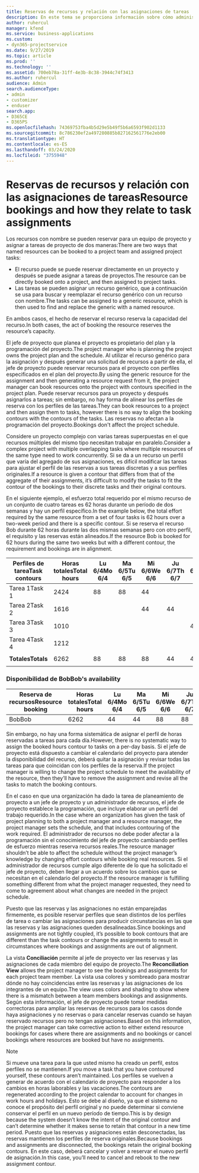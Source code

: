 ```yaml
---
title: Reservas de recursos y relación con las asignaciones de tareas
description: En este tema se proporciona información sobre cómo administrar los recursos con nombre, las reservas de recursos y las asignaciones de tareas, así como su relación entre sí.
author: ruhercul
manager: kfend
ms.service: business-applications
ms.custom:
- dyn365-projectservice
ms.date: 9/27/2019
ms.topic: article
ms.prod: ''
ms.technology: ''
ms.assetid: 700eb78a-31ff-4e3b-8c38-3944c74f3413
ms.author: ruhercul
audience: Admin
search.audienceType:
- admin
- customizer
- enduser
search.app:
- D365CE
- D365PS
ms.openlocfilehash: 74369753fba4b5d29e5b49f5b6a6593f902d1133
ms.sourcegitcommit: 8c786230ef2a497280885b827162561776e2eb00
ms.translationtype: HT
ms.contentlocale: es-ES
ms.lasthandoff: 03/24/2020
ms.locfileid: "3755948"
---
```

# <a name="resource-bookings-and-how-they-relate-to-task-assignments"></a><span data-ttu-id="7084b-103">Reservas de recursos y relación con las asignaciones de tareas</span><span class="sxs-lookup"><span data-stu-id="7084b-103">Resource bookings and how they relate to task assignments</span></span>


<span data-ttu-id="7084b-104">Los recursos con nombre se pueden reservar para un equipo de proyecto y asignar a tareas de proyecto de dos maneras:</span><span class="sxs-lookup"><span data-stu-id="7084b-104">There are two ways that named resources can be booked to a project team and assigned project tasks:</span></span>

- <span data-ttu-id="7084b-105">El recurso puede se puede reservar directamente en un proyecto y después se puede asignar a tareas de proyectos.</span><span class="sxs-lookup"><span data-stu-id="7084b-105">The resource can be directly booked onto a project, and then assigned to project tasks.</span></span>
- <span data-ttu-id="7084b-106">Las tareas se pueden asignar un recurso genérico, que a continuación se usa para buscar y reemplazar el recurso genérico con un recurso con nombre.</span><span class="sxs-lookup"><span data-stu-id="7084b-106">The tasks can be assigned to a generic resource, which is then used to find and replace the generic with a named resource.</span></span> 

<span data-ttu-id="7084b-107">En ambos casos, el hecho de reservar el recurso reserva la capacidad del recurso.</span><span class="sxs-lookup"><span data-stu-id="7084b-107">In both cases, the act of booking the resource reserves the resource’s capacity.</span></span>

<span data-ttu-id="7084b-108">El jefe de proyecto que planea el proyecto es propietario del plan y la programación del proyecto.</span><span class="sxs-lookup"><span data-stu-id="7084b-108">The project manager who is planning the project owns the project plan and the schedule.</span></span> <span data-ttu-id="7084b-109">Al utilizar el recurso genérico para la asignación y después generar una solicitud de recursos a partir de ella, el jefe de proyecto puede reservar recursos para el proyecto con perfiles especificados en el plan del proyecto.</span><span class="sxs-lookup"><span data-stu-id="7084b-109">By using the generic resource for the assignment and then generating a resource request from it, the project manager can book resources onto the project with contours specified in the project plan.</span></span> <span data-ttu-id="7084b-110">Puede reservar recursos para un proyecto y después asignarlos a tareas; sin embargo, no hay forma de alinear los perfiles de reserva con los perfiles de las tareas.</span><span class="sxs-lookup"><span data-stu-id="7084b-110">They can book resources to a project and then assign them to tasks, however there is no way to align the booking contours with the contours of the tasks.</span></span> <span data-ttu-id="7084b-111">Las reservas no afectan a la programación del proyecto.</span><span class="sxs-lookup"><span data-stu-id="7084b-111">Bookings don't affect the project schedule.</span></span>

<span data-ttu-id="7084b-112">Considere un proyecto complejo con varias tareas superpuestas en el que recursos múltiples del mismo tipo necesitan trabajar en paralelo.</span><span class="sxs-lookup"><span data-stu-id="7084b-112">Consider a complex project with multiple overlapping tasks where multiple resources of the same type need to work concurrently.</span></span> <span data-ttu-id="7084b-113">Si se da a un recurso un perfil que varía del agregado de sus asignaciones, es difícil modificar las tareas para ajustar el perfil de las reservas a sus tareas discretas y a sus perfiles originales.</span><span class="sxs-lookup"><span data-stu-id="7084b-113">If a resource is given a contour that differs from that of the aggregate of their assignments, it’s difficult to modify the tasks to fit the contour of the bookings to their discrete tasks and their original contours.</span></span>

<span data-ttu-id="7084b-114">En el siguiente ejemplo, el esfuerzo total requerido por el mismo recurso de un conjunto de cuatro tareas es 62 horas durante un período de dos semanas y hay un perfil específico.</span><span class="sxs-lookup"><span data-stu-id="7084b-114">In the example below, the total effort required by the same resource from a set of four tasks is 62 hours over a two-week period and there is a specific contour.</span></span> <span data-ttu-id="7084b-115">Si se reserva el recurso Bob durante 62 horas durante las dos mismas semanas pero con otro perfil, el requisito y las reservas están alineados.</span><span class="sxs-lookup"><span data-stu-id="7084b-115">If the resource Bob is booked for 62 hours during the same two weeks but with a different contour, the requirement and bookings are in alignment.</span></span>

| <span data-ttu-id="7084b-116">**Perfiles de tarea**</span><span class="sxs-lookup"><span data-stu-id="7084b-116">**Task contours**</span></span>    | <span data-ttu-id="7084b-117">**Horas totales**</span><span class="sxs-lookup"><span data-stu-id="7084b-117">**Total hours**</span></span> | <span data-ttu-id="7084b-118">Lu 6/4</span><span class="sxs-lookup"><span data-stu-id="7084b-118">Mo 6/4</span></span> | <span data-ttu-id="7084b-119">Ma 6/5</span><span class="sxs-lookup"><span data-stu-id="7084b-119">Tu 6/5</span></span> | <span data-ttu-id="7084b-120">Mi 6/6</span><span class="sxs-lookup"><span data-stu-id="7084b-120">We 6/6</span></span> | <span data-ttu-id="7084b-121">Ju 6/7</span><span class="sxs-lookup"><span data-stu-id="7084b-121">Th 6/7</span></span> | <span data-ttu-id="7084b-122">Vi 6/8</span><span class="sxs-lookup"><span data-stu-id="7084b-122">Fr 6/8</span></span> | <span data-ttu-id="7084b-123">Sá 6/9</span><span class="sxs-lookup"><span data-stu-id="7084b-123">Sa 6/9</span></span> | <span data-ttu-id="7084b-124">Do 6/10</span><span class="sxs-lookup"><span data-stu-id="7084b-124">Su 6/10</span></span> | <span data-ttu-id="7084b-125">Lu 6/11</span><span class="sxs-lookup"><span data-stu-id="7084b-125">Mo 6/11</span></span> | <span data-ttu-id="7084b-126">Ma 6/12</span><span class="sxs-lookup"><span data-stu-id="7084b-126">Tu 6/12</span></span> | <span data-ttu-id="7084b-127">Mi 6/13</span><span class="sxs-lookup"><span data-stu-id="7084b-127">We 6/13</span></span> | <span data-ttu-id="7084b-128">Ju 6/14</span><span class="sxs-lookup"><span data-stu-id="7084b-128">Th 6/14</span></span> | <span data-ttu-id="7084b-129">Vi 6/15</span><span class="sxs-lookup"><span data-stu-id="7084b-129">Fr 6/15</span></span> |
|----------------------|-----------------|--------|--------|--------|--------|--------|--------|---------|---------|---------|---------|---------|---------|
| <span data-ttu-id="7084b-130">Tarea 1</span><span class="sxs-lookup"><span data-stu-id="7084b-130">Task 1</span></span>               | <span data-ttu-id="7084b-131">24</span><span class="sxs-lookup"><span data-stu-id="7084b-131">24</span></span>              | <span data-ttu-id="7084b-132">8</span><span class="sxs-lookup"><span data-stu-id="7084b-132">8</span></span>      | <span data-ttu-id="7084b-133">8</span><span class="sxs-lookup"><span data-stu-id="7084b-133">8</span></span>      | <span data-ttu-id="7084b-134">4</span><span class="sxs-lookup"><span data-stu-id="7084b-134">4</span></span>      |        |        |        |         |         |         | <span data-ttu-id="7084b-135">4</span><span class="sxs-lookup"><span data-stu-id="7084b-135">4</span></span>       |         |         |
| <span data-ttu-id="7084b-136">Tarea 2</span><span class="sxs-lookup"><span data-stu-id="7084b-136">Task 2</span></span>               | <span data-ttu-id="7084b-137">16</span><span class="sxs-lookup"><span data-stu-id="7084b-137">16</span></span>              |        |        | <span data-ttu-id="7084b-138">4</span><span class="sxs-lookup"><span data-stu-id="7084b-138">4</span></span>      | <span data-ttu-id="7084b-139">4</span><span class="sxs-lookup"><span data-stu-id="7084b-139">4</span></span>      |        |        |         | <span data-ttu-id="7084b-140">8</span><span class="sxs-lookup"><span data-stu-id="7084b-140">8</span></span>       |         |         |         |         |
| <span data-ttu-id="7084b-141">Tarea 3</span><span class="sxs-lookup"><span data-stu-id="7084b-141">Task 3</span></span>               | <span data-ttu-id="7084b-142">10</span><span class="sxs-lookup"><span data-stu-id="7084b-142">10</span></span>              |        |        |        |        | <span data-ttu-id="7084b-143">4</span><span class="sxs-lookup"><span data-stu-id="7084b-143">4</span></span>      |        |         |         | <span data-ttu-id="7084b-144">4</span><span class="sxs-lookup"><span data-stu-id="7084b-144">4</span></span>       |         | <span data-ttu-id="7084b-145">2</span><span class="sxs-lookup"><span data-stu-id="7084b-145">2</span></span>       |         |
| <span data-ttu-id="7084b-146">Tarea 4</span><span class="sxs-lookup"><span data-stu-id="7084b-146">Task 4</span></span>               | <span data-ttu-id="7084b-147">12</span><span class="sxs-lookup"><span data-stu-id="7084b-147">12</span></span>              |        |        |        |        |        |        |         |         |         | <span data-ttu-id="7084b-148">4</span><span class="sxs-lookup"><span data-stu-id="7084b-148">4</span></span>       |         | <span data-ttu-id="7084b-149">8</span><span class="sxs-lookup"><span data-stu-id="7084b-149">8</span></span>       |
|                      |                 |        |        |        |        |        |        |         |         |         |         |         |         |
| <span data-ttu-id="7084b-150">**Totales**</span><span class="sxs-lookup"><span data-stu-id="7084b-150">**Totals**</span></span>           | <span data-ttu-id="7084b-151">62</span><span class="sxs-lookup"><span data-stu-id="7084b-151">62</span></span>              | <span data-ttu-id="7084b-152">8</span><span class="sxs-lookup"><span data-stu-id="7084b-152">8</span></span>      | <span data-ttu-id="7084b-153">8</span><span class="sxs-lookup"><span data-stu-id="7084b-153">8</span></span>      | <span data-ttu-id="7084b-154">8</span><span class="sxs-lookup"><span data-stu-id="7084b-154">8</span></span>      | <span data-ttu-id="7084b-155">4</span><span class="sxs-lookup"><span data-stu-id="7084b-155">4</span></span>      | <span data-ttu-id="7084b-156">4</span><span class="sxs-lookup"><span data-stu-id="7084b-156">4</span></span>      |        |         | <span data-ttu-id="7084b-157">8</span><span class="sxs-lookup"><span data-stu-id="7084b-157">8</span></span>       | <span data-ttu-id="7084b-158">4</span><span class="sxs-lookup"><span data-stu-id="7084b-158">4</span></span>       | <span data-ttu-id="7084b-159">8</span><span class="sxs-lookup"><span data-stu-id="7084b-159">8</span></span>       | <span data-ttu-id="7084b-160">2</span><span class="sxs-lookup"><span data-stu-id="7084b-160">2</span></span>       | <span data-ttu-id="7084b-161">8</span><span class="sxs-lookup"><span data-stu-id="7084b-161">8</span></span>       |
|                      |                 |        |        |        |        |        |        |         |         |         |         |

### <a name="bobs-availability"></a><span data-ttu-id="7084b-162">Disponibilidad de Bob</span><span class="sxs-lookup"><span data-stu-id="7084b-162">Bob's availability</span></span>
| <span data-ttu-id="7084b-163">**Reserva de recursos**</span><span class="sxs-lookup"><span data-stu-id="7084b-163">**Resource   booking**</span></span> | <span data-ttu-id="7084b-164">**Horas totales**</span><span class="sxs-lookup"><span data-stu-id="7084b-164">**Total hours**</span></span> | <span data-ttu-id="7084b-165">Lu 6/4</span><span class="sxs-lookup"><span data-stu-id="7084b-165">Mo 6/4</span></span> | <span data-ttu-id="7084b-166">Ma 6/5</span><span class="sxs-lookup"><span data-stu-id="7084b-166">Tu 6/5</span></span> | <span data-ttu-id="7084b-167">Mi 6/6</span><span class="sxs-lookup"><span data-stu-id="7084b-167">We 6/6</span></span> | <span data-ttu-id="7084b-168">Ju 6/7</span><span class="sxs-lookup"><span data-stu-id="7084b-168">Th 6/7</span></span> | <span data-ttu-id="7084b-169">Vi 6/8</span><span class="sxs-lookup"><span data-stu-id="7084b-169">Fr 6/8</span></span> | <span data-ttu-id="7084b-170">Sá 6/9</span><span class="sxs-lookup"><span data-stu-id="7084b-170">Sa 6/9</span></span> | <span data-ttu-id="7084b-171">Do 6/10</span><span class="sxs-lookup"><span data-stu-id="7084b-171">Su 6/10</span></span> | <span data-ttu-id="7084b-172">Lu 6/11</span><span class="sxs-lookup"><span data-stu-id="7084b-172">Mo 6/11</span></span> | <span data-ttu-id="7084b-173">Ma 6/12</span><span class="sxs-lookup"><span data-stu-id="7084b-173">Tu 6/12</span></span> | <span data-ttu-id="7084b-174">Mi 6/13</span><span class="sxs-lookup"><span data-stu-id="7084b-174">We 6/13</span></span> | <span data-ttu-id="7084b-175">Ju 6/14</span><span class="sxs-lookup"><span data-stu-id="7084b-175">Th 6/14</span></span> | <span data-ttu-id="7084b-176">Vi 6/15</span><span class="sxs-lookup"><span data-stu-id="7084b-176">Fr 6/15</span></span> |
|------------------------|-----------------|--------|--------|--------|--------|--------|--------|---------|---------|---------|---------|---------|---------|
| <span data-ttu-id="7084b-177">Bob</span><span class="sxs-lookup"><span data-stu-id="7084b-177">Bob</span></span>                    | <span data-ttu-id="7084b-178">62</span><span class="sxs-lookup"><span data-stu-id="7084b-178">62</span></span>              | <span data-ttu-id="7084b-179">4</span><span class="sxs-lookup"><span data-stu-id="7084b-179">4</span></span>      | <span data-ttu-id="7084b-180">4</span><span class="sxs-lookup"><span data-stu-id="7084b-180">4</span></span>      | <span data-ttu-id="7084b-181">8</span><span class="sxs-lookup"><span data-stu-id="7084b-181">8</span></span>      | <span data-ttu-id="7084b-182">8</span><span class="sxs-lookup"><span data-stu-id="7084b-182">8</span></span>      | <span data-ttu-id="7084b-183">8</span><span class="sxs-lookup"><span data-stu-id="7084b-183">8</span></span>      |        |         | <span data-ttu-id="7084b-184">4</span><span class="sxs-lookup"><span data-stu-id="7084b-184">4</span></span>       | <span data-ttu-id="7084b-185">4</span><span class="sxs-lookup"><span data-stu-id="7084b-185">4</span></span>       | <span data-ttu-id="7084b-186">8</span><span class="sxs-lookup"><span data-stu-id="7084b-186">8</span></span>       | <span data-ttu-id="7084b-187">8</span><span class="sxs-lookup"><span data-stu-id="7084b-187">8</span></span>       | <span data-ttu-id="7084b-188">6</span><span class="sxs-lookup"><span data-stu-id="7084b-188">6</span></span>       |

<span data-ttu-id="7084b-189">Sin embargo, no hay una forma sistemática de asignar el perfil de horas reservadas a tareas para cada día.</span><span class="sxs-lookup"><span data-stu-id="7084b-189">However, there is no systematic way to assign the booked hours contour to tasks on a per-day basis.</span></span> <span data-ttu-id="7084b-190">Si el jefe de proyecto está dispuesto a cambiar el calendario del proyecto para atender la disponibilidad del recurso, deberá quitar la asignación y revisar todas las tareas para que coincidan con los perfiles de la reserva.</span><span class="sxs-lookup"><span data-stu-id="7084b-190">If the project manager is willing to change the project schedule to meet the availability of the resource, then they’ll have to remove the assignment and revise all the tasks to match the booking contours.</span></span>

<span data-ttu-id="7084b-191">En el caso en que una organización ha dado la tarea de planeamiento de proyecto a un jefe de proyecto y un administrador de recursos, el jefe de proyecto establece la programación, que incluye elaborar un perfil del trabajo requerido.</span><span class="sxs-lookup"><span data-stu-id="7084b-191">In the case where an organization has given the task of project planning to both a project manager and a resource manager, the project manager sets the schedule, and that includes contouring of the work required.</span></span> <span data-ttu-id="7084b-192">El administrador de recursos no debe poder afectar a la programación sin el conocimiento del jefe de proyecto cambiando perfiles de esfuerzo mientras reserva recursos reales.</span><span class="sxs-lookup"><span data-stu-id="7084b-192">The resource manager shouldn’t be able to affect the schedule without the project manager’s knowledge by changing effort contours while booking real resources.</span></span> <span data-ttu-id="7084b-193">Si el administrador de recursos cumple algo diferente de lo que ha solicitado el jefe de proyecto, deben llegar a un acuerdo sobre los cambios que se necesitan en el calendario del proyecto.</span><span class="sxs-lookup"><span data-stu-id="7084b-193">If the resource manager is fulfilling something different from what the project manager requested, they need to come to agreement about what changes are needed in the project schedule.</span></span>

<span data-ttu-id="7084b-194">Puesto que las reservas y las asignaciones no están emparejadas firmemente, es posible reservar perfiles que sean distintos de los perfiles de tarea o cambiar las asignaciones para producir circunstancias en las que las reservas y las asignaciones queden desalineadas.</span><span class="sxs-lookup"><span data-stu-id="7084b-194">Since bookings and assignments are not tightly coupled, it’s possible to book contours that are different than the task contours or change the assignments to result in circumstances where bookings and assignments are out of alignment.</span></span>

<span data-ttu-id="7084b-195">La vista **Conciliación** permite al jefe de proyecto ver las reservas y las asignaciones de cada miembro del equipo de proyecto.</span><span class="sxs-lookup"><span data-stu-id="7084b-195">The **Reconciliation View** allows the project manager to see the bookings and assignments for each project team member.</span></span> <span data-ttu-id="7084b-196">La vista usa colores y sombreado para mostrar dónde no hay coincidencias entre las reservas y las asignaciones de los integrantes de un equipo.</span><span class="sxs-lookup"><span data-stu-id="7084b-196">The view uses colors and shading to show where there is a mismatch between a team members bookings and assignments.</span></span> <span data-ttu-id="7084b-197">Según esta información, el jefe de proyecto puede tomar medidas correctoras para ampliar las reservas de recursos para los casos donde haya asignaciones y no reservas o para cancelar reservas cuando se hayan reservado recursos pero no tengan asignaciones.</span><span class="sxs-lookup"><span data-stu-id="7084b-197">Based on this information, the project manager can take corrective action to either extend resource bookings for cases where there are assignments and no bookings or cancel bookings where resources are booked but have no assignments.</span></span>

> [!NOTE]
> <span data-ttu-id="7084b-198">Si mueve una tarea para la que usted mismo ha creado un perfil, estos perfiles no se mantienen.</span><span class="sxs-lookup"><span data-stu-id="7084b-198">If you move a task that you have contoured yourself, these contours aren’t maintained.</span></span> <span data-ttu-id="7084b-199">Los perfiles se vuelven a generar de acuerdo con el calendario de proyecto para responder a los cambios en horas laborables y las vacaciones.</span><span class="sxs-lookup"><span data-stu-id="7084b-199">The contours are regenerated according to the project calendar to account for changes in work hours and holidays.</span></span> <span data-ttu-id="7084b-200">Esto se debe al diseño, ya que el sistema no conoce el propósito del perfil original y no puede determinar si conviene conservar el perfil en un nuevo período de tiempo.</span><span class="sxs-lookup"><span data-stu-id="7084b-200">This is by design because the system doesn’t know the intent of the original contour and can’t determine whether it makes sense to retain that contour in a new time period.</span></span> <span data-ttu-id="7084b-201">Puesto que las reservas y asignaciones están desconectadas, las reservas mantienen los perfiles de reserva originales.</span><span class="sxs-lookup"><span data-stu-id="7084b-201">Because bookings and assignments are disconnected, the bookings retain the original booking contours.</span></span> <span data-ttu-id="7084b-202">En este caso, deberá cancelar y volver a reservar el nuevo perfil de asignación.</span><span class="sxs-lookup"><span data-stu-id="7084b-202">In this case, you’ll need to cancel and rebook to the new assignment contour.</span></span>

